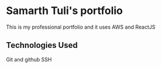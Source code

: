 # Samarth Tuli's portfolio

This is my professional portfolio and it uses AWS and ReactJS

## Technologies Used

Git and github
SSH
